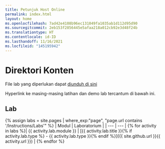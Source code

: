 ```yaml
---
title: Petunjuk Host Online
permalink: index.html
layout: home
ms.openlocfilehash: 7ad42e4108b96ec131049fa1035ab1d112d95d90
ms.sourcegitcommit: 2eb153f2856445e5afaa218a012cb92e3d48f24b
ms.translationtype: HT
ms.contentlocale: id-ID
ms.lasthandoff: 11/16/2021
ms.locfileid: "145195942"
---
```

# <a name="content-directory"></a>Direktori Konten

File lab yang diperlukan dapat [diunduh di sini](https://github.com/MicrosoftLearning/AZ500-AzureSecurityTechnologies/archive/master.zip)

Hyperlink ke masing-masing latihan dan demo lab tercantum di bawah ini.

## <a name="labs"></a>Lab

{% assign labs = site.pages | where_exp:"page", "page.url contains '/Instructions/Labs'" %}
| Modul | Laboratorium |
| --- | --- | 
{% for activity in labs  %}| {{ activity.lab.module }} | [{{ activity.lab.title }}{% if activity.lab.type %} - {{ activity.lab.type }}{% endif %}]({{ site.github.url }}{{ activity.url }}) |
{% endfor %}
